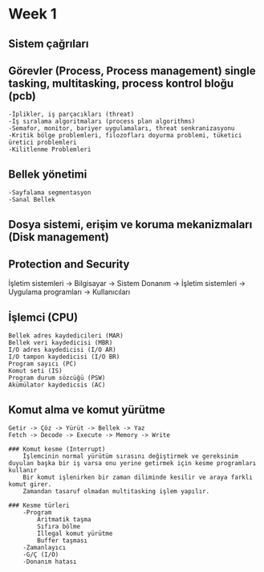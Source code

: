 # Week 1

## Sistem çağrıları

## Görevler (Process, Process management) single tasking, multitasking, process kontrol bloğu (pcb)
	-İplikler, iş parçacıkları (threat)
	-İş sıralama algoritmaları (process plan algorithms)
	-Semafor, monitor, bariyer uygulamaları, threat senkranizasyonu
	-Kritik bölge problemleri, filozofları doyurma problemi, tüketici üretici problemleri
	-Kilitlenme Problemleri
## Bellek yönetimi
	-Sayfalama segmentasyon
	-Sanal Bellek
## Dosya sistemi, erişim ve koruma mekanizmaları (Disk management)

## Protection and Security

İşletim sistemleri -> Bilgisayar -> Sistem
Donanım -> İşletim sistemleri -> Uygulama programları -> Kullanıcıları

## İşlemci (CPU) 
	Bellek adres kaydedicileri (MAR)
	Bellek veri kaydedicisi (MBR)
	I/O adres kaydedicisi (I/O AR)
	I/O tampon kaydedicisi (I/O BR)
	Program sayıcı (PC)
	Komut seti (IS)
	Program durum sözcüğü (PSW)
	Akümülator kaydedicsis (AC)
	
## Komut alma ve komut yürütme
	Getir -> Çöz -> Yürüt -> Bellek -> Yaz
	Fetch -> Decode -> Execute -> Memory -> Write
	
	### Komut kesme (Interrupt)
		İşlemcinin normal yürütüm sırasını değiştirmek ve gereksinim duyulan başka bir iş varsa onu yerine getirmek için kesme programları kullanır
		Bir komut işlenirken bir zaman diliminde kesilir ve araya farklı komut girer.
		Zamandan tasaruf olmadan multitasking işlem yapılır.
		
	### Kesme türleri
		-Program
			Aritmatik taşma
			Sıfıra bölme
			İllegal komut yürütme
			Buffer taşması
		-Zamanlayıcı
		-G/Ç (I/O)
		-Donanım hatası